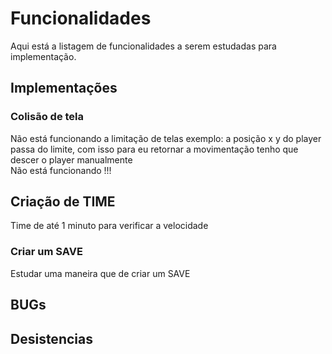 # Funcionalidades
Aqui está a listagem de funcionalidades a serem estudadas para implementação.

## Implementações

### Colisão de tela
Não está funcionando a limitação de telas exemplo: a posição x y do player passa do limite, com isso para eu retornar a movimentação tenho que descer o player manualmente  
Não está funcionando !!!

## Criação de TIME
Time de até 1 minuto para verificar a velocidade

### Criar um SAVE
Estudar uma maneira que de criar um SAVE


## BUGs

## Desistencias
